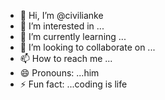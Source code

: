 - 👋 Hi, I’m @civilianke
- 👀 I’m interested in ...
- 🌱 I’m currently learning ...
- 💞️ I’m looking to collaborate on ...
- 📫 How to reach me ...
- 😄 Pronouns: ...him
- ⚡ Fun fact: ...coding is life

<!---
civilianke/civilianke is a ✨ special ✨ repository because its `README.md` (this file) appears on your GitHub profile.
You can click the Preview link to take a look at your changes.
--->
